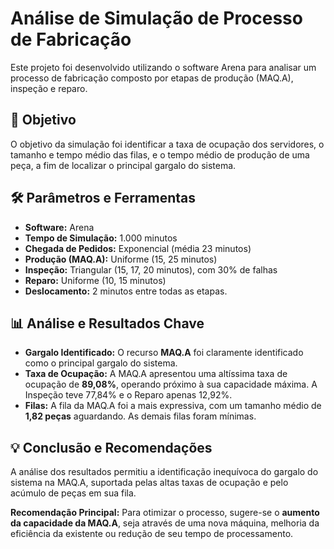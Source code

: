 # Análise de Simulação de Processo de Fabricação

Este projeto foi desenvolvido utilizando o software Arena para analisar um processo de fabricação composto por etapas de produção (MAQ.A), inspeção e reparo.

## 🎯 Objetivo

O objetivo da simulação foi identificar a taxa de ocupação dos servidores, o tamanho e tempo médio das filas, e o tempo médio de produção de uma peça, a fim de localizar o principal gargalo do sistema.

## 🛠️ Parâmetros e Ferramentas

* **Software:** Arena
* **Tempo de Simulação:** 1.000 minutos
* **Chegada de Pedidos:** Exponencial (média 23 minutos)
* **Produção (MAQ.A):** Uniforme (15, 25 minutos)
* **Inspeção:** Triangular (15, 17, 20 minutos), com 30% de falhas
* **Reparo:** Uniforme (10, 15 minutos)
* **Deslocamento:** 2 minutos entre todas as etapas.

## 📊 Análise e Resultados Chave

* **Gargalo Identificado:** O recurso **MAQ.A** foi claramente identificado como o principal gargalo do sistema.
* **Taxa de Ocupação:** A MAQ.A apresentou uma altíssima taxa de ocupação de **89,08%**, operando próximo à sua capacidade máxima. A Inspeção teve 77,84% e o Reparo apenas 12,92%.
* **Filas:** A fila da MAQ.A foi a mais expressiva, com um tamanho médio de **1,82 peças** aguardando. As demais filas foram mínimas.

## 💡 Conclusão e Recomendações

A análise dos resultados permitiu a identificação inequívoca do gargalo do sistema na MAQ.A, suportada pelas altas taxas de ocupação e pelo acúmulo de peças em sua fila.

**Recomendação Principal:** Para otimizar o processo, sugere-se o **aumento da capacidade da MAQ.A**, seja através de uma nova máquina, melhoria da eficiência da existente ou redução de seu tempo de processamento.
